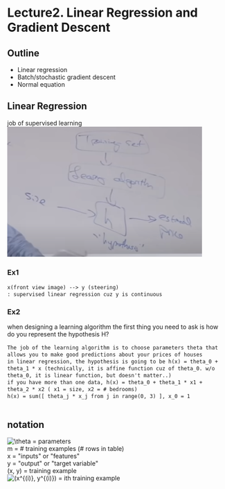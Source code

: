 # Lecture2. Linear Regression and Gradient Descent
## Outline
- Linear regression
- Batch/stochastic gradient descent
- Normal equation

## Linear Regression

job of supervised learning    
<img src="supervised_learning_process.png" width="450px" height="300px"></img>

### Ex1
```
x(front view image) --> y (steering)
: supervised linear regression cuz y is continuous
```

### Ex2
when designing a learning algorithm the first thing you need to ask is how do you represent the hypothesis H?
```
The job of the learning algorithm is to choose parameters theta that allows you to make good predictions about your prices of houses
in linear regression, the hypothesis is going to be h(x) = theta_0 + theta_1 * x (technically, it is affine function cuz of theta_0. w/o theta_0, it is linear function, but doesn't matter..)
if you have more than one data, h(x) = theta_0 + theta_1 * x1 + theta_2 * x2 ( x1 = size, x2 = # bedrooms)
h(x) = sum([ theta_j * x_j from j in range(0, 3) ], x_0 = 1


```

## notation
<img src="https://latex.codecogs.com/svg.latex?\Large&space;\theta" title="\theta" /> = parameters   
m = # training examples (# rows in table)   
x = "inputs" or "features"   
y = "output" or "target variable"   
(x, y) = training example    
<img src="https://latex.codecogs.com/svg.latex?\Normal&space;(x^{(i)},y^{(i)})" title="(x^{(i)}, y^{(i)})" /> = ith training example   


